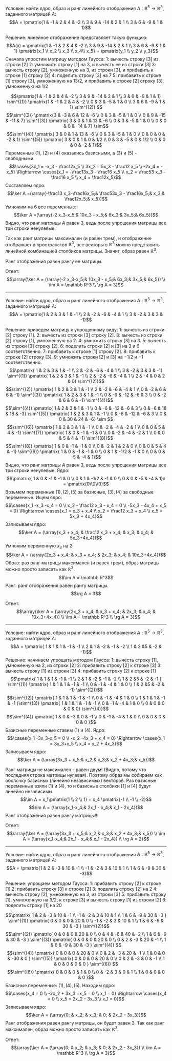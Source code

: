 Условие: найти ядро, образ и ранг линейного отображения $A: \mathbb R^5 \rightarrow \mathbb R^3$, заданного матрицей $A$:
$$A = \pmatrix{1 & -1 & 2 & 4 & -2 \\ 3 & 9 & -14 & 2 & 1 \\ 3 & 6 & -9 & 1 & 1}$$

Решение: линейное отображение представляет такую функцию:
$$A(x) = \pmatrix{1 & -1 & 2 & 4 & -2 \\ 3 & 9 & -14 & 2 & 1 \\ 3 & 6 & -9 & 1 & 1} \pmatrix{x_1 \\ x_2 \\ x_3 \\ x_4\\ x_5} = \pmatrix{y_1 \\ y_2 \\ y_3}$$
Сначала упростим матрицу методом Гаусса:
1: вычесть строку $[3]$ из строки $[2]$
2: умножить строку $[1]$ на $3$, и вычесть ее из строки $[3]$
3: вычесть строку $[2]$, умноженную на $3$, из строки $[3]$, и прибавить к строке $[1]$ строку $[2]$
4: поделить строку $[3]$ на $7$
5: прибавить к строке $[1]$ строку $[3]$, умноженную на $13/2$, и прибавить к строке $[2]$ строку $[3]$, умноженную на $1/2$

$$\pmatrix{1 & -1 & 2 & 4 & -2 \\ 3 & 9 & -14 & 2 & 1 \\ 3 & 6 & -9 & 1 & 1} \sim^{(1)} \pmatrix{1 & -1 & 2 & 4 & -2 \\ 0 & 3 & -5 & 1 & 0 \\ 3 & 6 & -9 & 1 & 1} \sim^{(2)} $$
$$\sim^{(2)} \pmatrix{3 & -3 & 6 & 12 & -6 \\ 0 & 3 & -5 & 1 & 0 \\ 0 & 9 & -15 & -11 & 7} \sim^{(3)} \pmatrix{
3 & 0 & 1 & 13 & -6 \\
0 & 3 & -5 & 1 & 0 \\
0 & 0 & 0 & -14 & 7} \sim$$
$$\sim^{(4)} \pmatrix{
3 & 0 & 1 & 13 & -6 \\
0 & 3 & -5 & 1 & 0 \\
0 & 0 & 0 & -2 & 1} \sim^{(5)} \pmatrix{
3 & 0 & 1 & 0 & 1/2 \\
0 & 3 & -5 & 0 & 1/2 \\
0 & 0 & 0 & -2 & 1}$$
Переменные $(1)$, $(2)$ и $(4)$ оказались базисными, а $(3)$ и $(5)$ - свободными.
$$\cases{3x_1 = -x_3 - \frac12x_5 \\ 3x_2 = 5x_3 - \frac12 x_5 \\ -2x_4 = -x_5} \Rightarrow \cases{x_1 = -\frac13x_3 - \frac16 x_5 \\ x_2 = \frac53 x_3 - \frac16 x_5 \\ x_4 = \frac12x_5}$$
Составляем ядро:
$$\ker A  =(\array{-\frac13 x_3-\frac16x_5;& \frac53x_3 - \frac16x_5;& x_3;& \frac12x_5;& x_5})$$
Умножим на $6$ все переменные:
$$\ker A  =(\array{-2 x_3-x_5;& 10x_3 - x_5;& 6x_3;& 3x_5;& 6x_5})$$
Видно, что ранг матрицы $A$ равен $3$, ведь после упрощения матрицы все три строки ненулевые.

Так как ранг матрицы максимален (и равен трем), и отображение отображает в пространство $\mathbb R^3$, все векторы в $\mathbb R^3$ можно представить линейной комбинацией столбиков матрицы. Значит, образ равен $\mathbb R^3$.

Ранг отображения равен рангу ее матрицы.

Ответ:
$$\array{\ker A = (\array{-2 x_3-x_5;& 10x_3 - x_5;& 6x_3;& 3x_5;& 6x_5}) \\ \im A = \mathbb R^3 \\ \rg A = 3}$$

---
Условие: найти ядро, образ и ранг линейного отображения $A: \mathbb R^5 \rightarrow \mathbb R^3$, заданного матрицей $A$:
$$A = \pmatrix{1 & 2 & 3 & 1 & -1 \\ 2 & -2 & -6 & -4 & 1 \\ 3 & -2 & 3 & 3 & -1}$$

Решение: приведем матрицу к упрощенному виду:
1: вычесть из строки $[2]$ строку $[1]$.
2: вычесть из строки $[3]$ строку $[2]$.
3: вычесть из строки $[2]$ строку $[1]$, умноженную на $2$.
4: умножить строку $[3]$ на $3$.
5: вычесть из строки $[3]$ строку $[2]$.
6: поделить строки $[2]$ и $[3]$ на $3$ и $6$ соответственно.
7: прибавить к строке $[1]$ строку $[2]$.
8: прибавить к строке $[2]$ строку $[3]$.
9: умножить строки $[2]$ и $[3]$ на $-1/2$ и $-1$ соответственно.
$$\pmatrix{
1 & 2 & 3 & 1 & -1 \\
2 & -2 & -6 & -4 & 1 \\
3 & -2 & 3 & 3 & -1} \sim^{(1)} \pmatrix{
1 & 2 & 3 & 1 & -1 \\
2 & -2 & -6 & -4 & 1 \\
2 & -4 & 0 & 2 & 0} \sim^{(2)}$$
$$\sim^{(2)} \pmatrix{
1 & 2 & 3 & 1 & -1 \\
2 & -2 & -6 & -4 & 1 \\
0 & -2 & 6 & 6 & -1} \sim^{(3)} \pmatrix{
1 & 2 & 3 & 1 & -1 \\
0 & -6 & -12 & -6 & 3 \\
0 & -2 & 6 & 6 & -1} \sim^{(4)}$$
$$\sim^{(4)} \pmatrix{
1 & 2 & 3 & 1 & -1 \\
0 & -6 & -12 & -6 & 3 \\
0 & -6 & 18 & 18 & -3} \sim^{(5)} \pmatrix{
1 & 2 & 3 & 1 & -1 \\
0 & -6 & -12 & -6 & 3 \\
0 & 0 & 30 & 24 & -6} \sim $$
$$\sim^{(6)} \pmatrix{
1 & 2 & 3 & 1 & -1 \\
0 & -2 & -4 & -2 & 1 \\
0 & 0 & 5 & 4 & -1} \sim^{(7)} \pmatrix{
1 & 0 & -1 & -1 & 0 \\
0 & -2 & -4 & -2 & 1 \\
0 & 0 & 5 & 4 & -1} \sim^{(8)}$$
$$\sim^{(8)} \pmatrix{
1 & 0 & -1 & -1 & 0 \\
0 & -2 & 1 & 2 & 0 \\
0 & 0 & 5 & 4 & -1} \sim^{(9)} \pmatrix{
1 & 0 & -1 & -1 & 0 \\
0 & 1 & -1/2 & -1 & 0 \\
0 & 0 & -5 & -4 & 1}$$
Видно, что ранг матрицы $A$ равен $3$, ведь после упрощения матрицы все три строки ненулевые.
Ядро:
$$\pmatrix{
1 & 0 & -1 & -1 & 0 \\
0 & 1 & -1/2 & -1 & 0 \\
0 & 0 & -5 & -4 & 1}x = \pmatrix{0\\0\\0}$$
Возьмем переменные $(1),(2),(5)$ за базисные, $(3), (4)$ за свободные переменные. Ищем ядро:
$$\cases{x_1 -x_3 -x_4 = 0 \\ x_2 - \frac12 x_3 - x_4 = 0 \\ -5x_3 - 4x_4 + x_5 = 0} \Rightarrow \cases{x_1 = x_3 + x_4 \\ x_2 = \frac12 x_3 + x_4 \\ x_5 = 5x_3 + 4x_4}$$
Записываем ядро:
$$\ker A = (\array{x_3 + x_4; & \frac12 x_3 + x_4; & x_3; & x_4; & 5x_3+4x_4})$$
Умножим переменную $x_3$ на $2$:
$$\ker A = (\array{2x_3 + x_4; & x_3 + x_4; & 2x_3; & x_4; & 10x_3+4x_4})$$
Образ: раз ранг матрицы максимален (и равен трем), образ матрицы можно просто записать как $\mathbb R^3$.
$$\im A = \mathbb R^3$$
Ранг: ранг отображения равен рангу матрицы.
$$\rg A = 3$$

Ответ:
$$\array{\ker A = (\array{2x_3 + x_4; & x_3 + x_4; & 2x_3; & x_4; & 10x_3+4x_4}) \\ \im A = \mathbb R^3 \\ \rg A = 3}$$

---
Условие: найти ядро, образ и ранг линейного отображения $A: \mathbb R^5 \rightarrow \mathbb R^3$, заданного матрицей $A$:
$$A = \pmatrix{
1 & 1 & 1 & -1 & -1 \\
2 & 1 & -2 & -1 & -2 \\
1 & 2 &5 & -2 & -1}$$
Решение: начинаем упрощать методом Гаусса:
1: вычесть строку $[1]$, умноженную на $2$, из строки $[2]$
2: прибавить строку $[2]$ к строке $[3]$
3: вычесть строку $[1]$ из строки $[3]$
4: прибавить строку $[2]$ к строке $[1]$
$$\pmatrix{
1 & 1 & 1 & -1 & -1 \\
2 & 1 & -2 & -1 & -2 \\
1 & 2 &5 & -2 & -1
} \sim^{(1)} \pmatrix{
1 & 1 & 1 & -1 & -1 \\
0 & -1 & -4 & 1 & 0 \\
1 & 2 &5 & -2 & -1} \sim^{(2)}$$
$$\sim^{(2)} \pmatrix{
1 & 1 & 1 & -1 & -1 \\
0 & -1 & -4 & 1 & 0 \\
1 & 1 & 1 & -1 & -1
}\sim^{(3)} \pmatrix{
1 & 1 & 1 & -1 & -1 \\
0 & -1 & -4 & 1 & 0 \\
0 & 0 & 0 & 0 & 0} \sim^{(4)}$$
$$\sim^{(4)} \pmatrix{
1 & 0 & -3 & 0 & -1 \\
0 & -1 & -4 & 1 & 0 \\
0 & 0 & 0 & 0 & 0
}$$
Базисные переменные ставим $(1)$ и $(4)$.
Ядро:
$$\cases{x_1 -3x_3-x_5 = 0 \\ -x_2 -4x_3 + x_4 = 0} \Rightarrow \cases{x_1 = 3x_3+x_5 \\ x_4 = x_2 + 4x_3}$$
Записываем ядро:
$$\ker A = (\array{3x_3 + x_5;& x_2;& x_3;& x_2 + 4x_3;& x_5})$$

Ранг матрицы не максимален - равен двум! (Видно, потому что последняя строка матрицы нулевая). Поэтому образ мы собираем как оболочку базисных (линейно независимых) векторов. Раз базисные переменные взяли $(1)$ и $(4)$, то и базисные столбики $[1]$ и $[4]$ будут линейно независимы.
$$\im A = x_1\pmatrix{1 \\ 2 \\ 1} + x_4 \pmatrix{-1 \\ -1 \\ -2}$$
$$\im A = (\array{x_1-x_4;& 2x_1 - x_4;& x_1 - 2x_4})$$
Ранг отображения равен рангу матрицы!!!

Ответ:
$$\array{\ker A = (\array{3x_3 + x_5;& x_2;& x_3;& x_2 + 4x_3;& x_5}) \\ \im A = (\array{x_1-x_4;& 2x_1 - x_4;& x_1 - 2x_4}) \\ \rg A = 2}$$

---
Условие: найти ядро, образ и ранг линейного отображения $A: \mathbb R^5 \rightarrow \mathbb R^3$, заданного матрицей $A$:
$$A = \pmatrix{1 & 2 & -3 & 10 & -1 \\ -1 & -2 & 3 & 10 & 1 \\ 1 & 6 & -9 & 30 & -3}$$

Решение: упрощаем методом Гаусса:
1: прибавить строку $[2]$ к строке $[1]$
2: прибавить строку $[3]$ к строке $[2]$
3: поделить строку $[2]$ на $2$
4: вычесть строку $[2]$, умноженную на $3$, из строки $[3]$
5: прибавить строку $[1]$, умноженную на $3/2$, к строке $[3]$ и вычесть строку $[1]$ из строки $[2]$
6: поделить строку $[1]$ на $20$

$$\pmatrix{
1 & 2 & -3 & 10 & -1 \\
-1 & -2 & 3 & 10 & 1 \\
1 & 6 & -9 & 30 & -3
} \sim^{(1)} \pmatrix{
0 & 0 & 0 & 20 & 0 \\
-1 & -2 & 3 & 10 & 1 \\
1 & 6 & -9 & 30 & -3
} \sim^{(2)}$$
$$\sim^{(2)} \pmatrix{
0 & 0 & 0 & 20 & 0 \\
0 & 4 & -6 & 40 & -2 \\
1 & 6 & -9 & 30 & -3
} \sim^{(3)} \pmatrix{
0 & 0 & 0 & 20 & 0 \\
0 & 2 & -3 & 20 & -1 \\
1 & 6 & -9 & 30 & -3
} \sim^{(4)} $$
$$\sim^{(4)} \pmatrix{
0 & 0 & 0 & 20 & 0 \\
0 & 2 & -3 & 20 & -1 \\
1 & 0 & 0 & -30 & 0
} \sim^{(5)} \pmatrix{
0 & 0 & 0 & 20 & 0 \\
0 & 2 & -3 & 0 & -1 \\
1 & 0 & 0 & 0 & 0
} \sim^{(6)} $$
$$\sim^{(6)} \pmatrix{
0 & 0 & 0 & 1 & 0 \\
0 & -2 & 3 & 0 & 1 \\
1 & 0 & 0 & 0 & 0
}$$
Базисные переменные: $(1), (4), (5)$.
Находим ядро:
$$\cases{x_4 = 0 \\ -2x_2 + 3x_3 +x_5 = 0 \\ x_1 = 0} \Rightarrow \cases{x_4 = 0 \\ x_5 = 2x_2 - 3x_3 \\ x_1 = 0}$$
Записываем ядро:
$$\ker A = (\array{0; & x_2; & x_3; & 0; & 2x_2 - 3x_3})$$
Ранг отображения равен рангу матрицы, он будет равен $3$.
Так как ранг максимален, образ можно просто записать как $\mathbb R^3$.

Ответ:
$$\array{\ker A = (\array{0; & x_2; & x_3; & 0; & 2x_2 - 3x_3}) \\ \im A = \mathbb R^3 \\ \rg A = 3}$$
